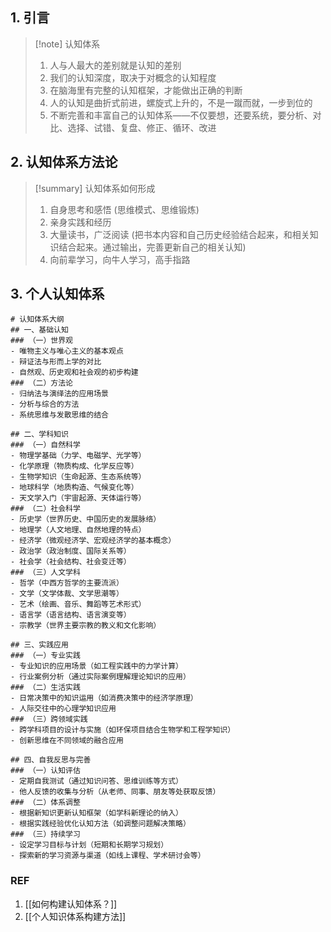 ## 1. 引言 
> [!note] 认知体系 
> 1. 人与人最大的差别就是认知的差别 
> 2. 我们的认知深度，取决于对概念的认知程度
> 3. 在脑海里有完整的认知框架，才能做出正确的判断
> 4. 人的认知是曲折式前进，螺旋式上升的，不是一蹴而就，一步到位的
> 5. 不断完善和丰富自己的认知体系——不仅要想，还要系统，要分析、对比、选择、试错、复盘、修正、循环、改进

## 2. 认知体系方法论 
> [!summary] 认知体系如何形成 
> 1. 自身思考和感悟 (思维模式、思维锻炼)
> 2. 亲身实践和经历
> 3. 大量读书，广泛阅读 (把书本内容和自己历史经验结合起来，和相关知识结合起来。通过输出，完善更新自己的相关认知)
> 4. 向前辈学习，向牛人学习，高手指路 

## 3. 个人认知体系 
```
# 认知体系大纲
## 一、基础认知
### （一）世界观
- 唯物主义与唯心主义的基本观点
- 辩证法与形而上学的对比
- 自然观、历史观和社会观的初步构建
### （二）方法论
- 归纳法与演绎法的应用场景
- 分析与综合的方法
- 系统思维与发散思维的结合

## 二、学科知识
### （一）自然科学
- 物理学基础（力学、电磁学、光学等）
- 化学原理（物质构成、化学反应等）
- 生物学知识（生命起源、生态系统等）
- 地球科学（地质构造、气候变化等）
- 天文学入门（宇宙起源、天体运行等）
### （二）社会科学
- 历史学（世界历史、中国历史的发展脉络）
- 地理学（人文地理、自然地理的特点）
- 经济学（微观经济学、宏观经济学的基本概念）
- 政治学（政治制度、国际关系等）
- 社会学（社会结构、社会变迁等）
### （三）人文学科
- 哲学（中西方哲学的主要流派）
- 文学（文学体裁、文学思潮等）
- 艺术（绘画、音乐、舞蹈等艺术形式）
- 语言学（语言结构、语言演变等）
- 宗教学（世界主要宗教的教义和文化影响）

## 三、实践应用
### （一）专业实践
- 专业知识的应用场景（如工程实践中的力学计算）
- 行业案例分析（通过实际案例理解理论知识的应用）
### （二）生活实践
- 日常决策中的知识运用（如消费决策中的经济学原理）
- 人际交往中的心理学知识应用
### （三）跨领域实践
- 跨学科项目的设计与实施（如环保项目结合生物学和工程学知识）
- 创新思维在不同领域的融合应用

## 四、自我反思与完善
### （一）认知评估
- 定期自我测试（通过知识问答、思维训练等方式）
- 他人反馈的收集与分析（从老师、同事、朋友等处获取反馈）
### （二）体系调整
- 根据新知识更新认知框架（如学科新理论的纳入）
- 根据实践经验优化认知方法（如调整问题解决策略）
### （三）持续学习
- 设定学习目标与计划（短期和长期学习规划）
- 探索新的学习资源与渠道（如线上课程、学术研讨会等）
```


### REF 
1. [[如何构建认知体系？]]
2. [[个人知识体系构建方法]]